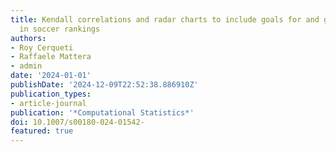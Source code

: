 ```yaml
---
title: Kendall correlations and radar charts to include goals for and goals against
  in soccer rankings
authors:
- Roy Cerqueti
- Raffaele Mattera
- admin
date: '2024-01-01'
publishDate: '2024-12-09T22:52:38.886910Z'
publication_types:
- article-journal
publication: '*Computational Statistics*'
doi: 10.1007/s00180-024-01542-
featured: true
---
```


